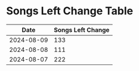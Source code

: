 # Songs Left Change Table

| Date       | Songs Left Change |
|------------|-------------------|
| 2024-08-09 | 133                |
| 2024-08-08 | 111                |
| 2024-08-07 | 222                |
